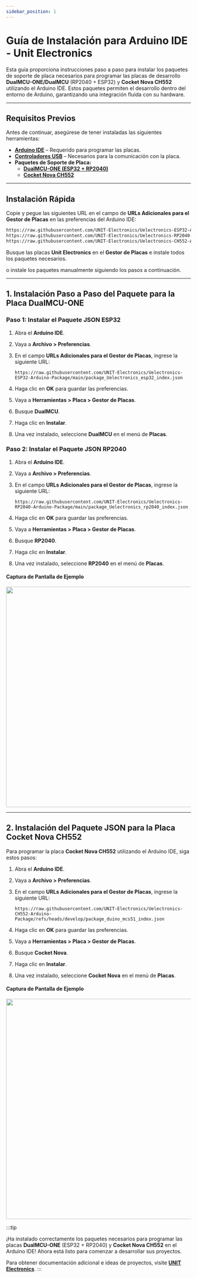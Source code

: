 ```yaml
---
sidebar_position: 1
---
```


# Guía de Instalación para Arduino IDE -  Unit Electronics

Esta guía proporciona instrucciones paso a paso para instalar los paquetes de soporte de placa necesarios para programar las placas de desarrollo **DualMCU-ONE/DualMCU** (RP2040 + ESP32) y **Cocket Nova CH552** utilizando el Arduino IDE. Estos paquetes permiten el desarrollo dentro del entorno de Arduino, garantizando una integración fluida con su hardware.

---

## Requisitos Previos

Antes de continuar, asegúrese de tener instaladas las siguientes herramientas:

- **[Arduino IDE](https://www.arduino.cc/en/software)** – Requerido para programar las placas.
- **[Controladores USB](https://www.wch-ic.com/downloads/CH341SER_EXE.html)** – Necesarios para la comunicación con la placa.
- **Paquetes de Soporte de Placa:**
   - **[DualMCU-ONE (ESP32 + RP2040)](https://uelectronics.com/producto/unit-dualmcu-one-esp32-rp2040/)**
   - **[Cocket Nova CH552](https://uelectronics.com/producto/unit-cocket-nova-ch552g-tarjeta-de-desarrollo/)**

---
## Instalación Rápida

Copie y pegue las siguientes URL en el campo de **URLs Adicionales para el Gestor de Placas** en las preferencias del Arduino IDE:
```bash
https://raw.githubusercontent.com/UNIT-Electronics/Uelectronics-ESP32-Arduino-Package/main/package_Uelectronics_esp32_index.json
https://raw.githubusercontent.com/UNIT-Electronics/Uelectronics-RP2040-Arduino-Package/main/package_Uelectronics_rp2040_index.json
https://raw.githubusercontent.com/UNIT-Electronics/Uelectronics-CH552-Arduino-Package/refs/heads/develop/package_duino_mcs51_index.json
```
Busque las placas **Unit Electronics** en el **Gestor de Placas** e instale todos los paquetes necesarios.

o instale los paquetes manualmente siguiendo los pasos a continuación.  

---

## 1. Instalación Paso a Paso del Paquete para la Placa DualMCU-ONE

### **Paso 1: Instalar el Paquete JSON ESP32**

1. Abra el **Arduino IDE**.
2. Vaya a **Archivo > Preferencias**.
3. En el campo **URLs Adicionales para el Gestor de Placas**, ingrese la siguiente URL:

    ```
    https://raw.githubusercontent.com/UNIT-Electronics/Uelectronics-ESP32-Arduino-Package/main/package_Uelectronics_esp32_index.json
    ```
4. Haga clic en **OK** para guardar las preferencias.
5. Vaya a **Herramientas > Placa > Gestor de Placas**.
6. Busque **DualMCU**.
7. Haga clic en **Instalar**.
8. Una vez instalado, seleccione **DualMCU** en el menú de **Placas**.

### **Paso 2: Instalar el Paquete JSON RP2040**

1. Abra el **Arduino IDE**.
2. Vaya a **Archivo > Preferencias**.
3. En el campo **URLs Adicionales para el Gestor de Placas**, ingrese la siguiente URL:

    ```
    https://raw.githubusercontent.com/UNIT-Electronics/Uelectronics-RP2040-Arduino-Package/main/package_Uelectronics_rp2040_index.json
    ```
4. Haga clic en **OK** para guardar las preferencias.
5. Vaya a **Herramientas > Placa > Gestor de Placas**.
6. Busque **RP2040**.
7. Haga clic en **Instalar**.
8. Una vez instalado, seleccione **RP2040** en el menú de **Placas**.

#### **Captura de Pantalla de Ejemplo**
<div style={{ textAlign: "center" }}>
      <img src="https://raw.githubusercontent.com/Rabadan-uelectronics/DualMCU-RP2040-Arduino-Package/refs/heads/main/releases/download/0.0.0/BoardsManager.png" width="600px" />
      <br/>
</div>

---

## 2. Instalación del Paquete JSON para la Placa Cocket Nova CH552

Para programar la placa **Cocket Nova CH552** utilizando el Arduino IDE, siga estos pasos:

1. Abra el **Arduino IDE**.
2. Vaya a **Archivo > Preferencias**.
3. En el campo **URLs Adicionales para el Gestor de Placas**, ingrese la siguiente URL:

    ```
    https://raw.githubusercontent.com/UNIT-Electronics/Uelectronics-CH552-Arduino-Package/refs/heads/develop/package_duino_mcs51_index.json
    ```
4. Haga clic en **OK** para guardar las preferencias.
5. Vaya a **Herramientas > Placa > Gestor de Placas**.
6. Busque **Cocket Nova**.
7. Haga clic en **Instalar**.
8. Una vez instalado, seleccione **Cocket Nova** en el menú de **Placas**.

#### **Captura de Pantalla de Ejemplo**
<div style={{ textAlign: "center" }}>
      <img src="https://raw.githubusercontent.com/UNIT-Electronics/Uelectronics-CH552-Arduino-Package/refs/heads/main/images/board_json.png" width="600px" />
      <br/>
</div>

:::tip

¡Ha instalado correctamente los paquetes necesarios para programar las placas **DualMCU-ONE** (ESP32 + RP2040) y **Cocket Nova CH552** en el Arduino IDE! Ahora está listo para comenzar a desarrollar sus proyectos.

Para obtener documentación adicional e ideas de proyectos, visite **[UNIT Electronics](https://uelectronics.com/)**.
:::